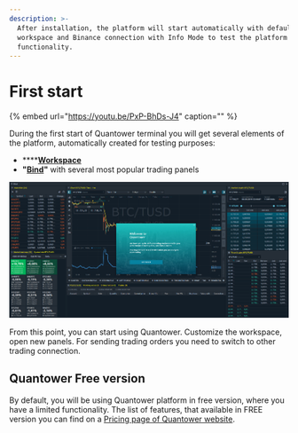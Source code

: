 ```yaml
---
description: >-
  After installation, the platform will start automatically with default
  workspace and Binance connection with Info Mode to test the platform's
  functionality.
---
```


# First start

{% embed url="https://youtu.be/PxP-BhDs-J4" caption="" %}

During the first start of Quantower terminal you will get several elements of the platform, automatically created for testing purposes:

* \*\*\*\*[**Workspace**](https://help.quantower.com/getting-started/workspaces-binds-groups#workspaces)
* **"**[**Bind**](https://help.quantower.com/getting-started/workspaces-binds-groups#binds)**"** with several most popular trading panels

![Default Workspace with merged panels in Bind](../.gitbook/assets/default-workspace%20%281%29.png)

From this point, you can start using Quantower. Customize the workspace, open new panels. For sending trading orders you need to switch to other trading connection.

## Quantower Free version

By default, you will be using Quantower platform in free version, where you have a limited functionality. The list of features, that available in FREE version you can find on a [Pricing page of Quantower website](https://quantower.in/pricing).

